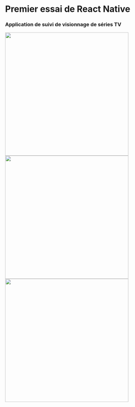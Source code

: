 # Premier essai de React Native
### Application de suivi de visionnage de séries TV

<img src = "https://raw.githubusercontent.com/Olivier9925/movieTracker-reactNative/master/screenshots/1.png" width="400" />
<img src = "https://raw.githubusercontent.com/Olivier9925/movieTracker-reactNative/master/screenshots/2.png" width="400" />
<img src = "https://raw.githubusercontent.com/Olivier9925/movieTracker-reactNative/master/screenshots/3.png" width="400" />
